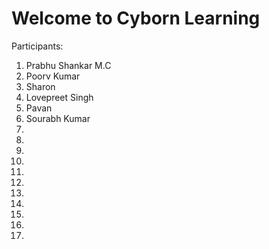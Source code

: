 # Welcome to Cyborn Learning

Participants:

1. Prabhu Shankar M.C
2. Poorv Kumar
3. Sharon
4. Lovepreet Singh
5. Pavan
6. Sourabh Kumar
7.
8.
9.
10.
11.
12.
13.
14.
15.
16.
17.
